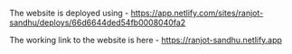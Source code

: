 The website is deployed using - 
https://app.netlify.com/sites/ranjot-sandhu/deploys/66d6644ded54fb0008040fa2 

The working link to the website is here - https://ranjot-sandhu.netlify.app 
